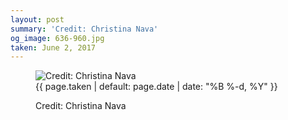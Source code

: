 ```yaml
---
layout: post
summary: 'Credit: Christina Nava'
og_image: 636-960.jpg
taken: June 2, 2017
---
```


<figure class="post">
<img alt="Credit: Christina Nava" sizes="(min-width: 700px) 50vw, calc(100vw - 2rem)" src="{{ site.assets_url }}/636-480.jpg" srcset="{{ site.assets_url }}/636-240.jpg 240w, {{ site.assets_url }}/636-480.jpg 480w, {{ site.assets_url }}/636-720.jpg 720w, {{ site.assets_url }}/636-960.jpg 960w"/>
<figcaption>
<time>{{ page.taken | default: page.date | date: "%B %-d, %Y" }}</time>
<p>Credit: Christina Nava</p>
</figcaption>
</figure>

